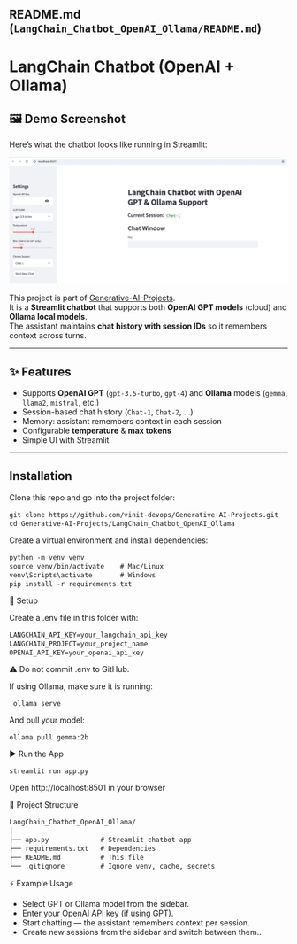## README.md (`LangChain_Chatbot_OpenAI_Ollama/README.md`)
# LangChain Chatbot (OpenAI + Ollama)

## 🖼️ Demo Screenshot

Here’s what the chatbot looks like running in Streamlit:

![App Screenshot](images/app_screenshot_v2.png)



This project is part of [Generative-AI-Projects](../).  
It is a **Streamlit chatbot** that supports both **OpenAI GPT models** (cloud) and **Ollama local models**.  
The assistant maintains **chat history with session IDs** so it remembers context across turns.

---

## ✨ Features
- Supports **OpenAI GPT** (`gpt-3.5-turbo`, `gpt-4`) and **Ollama** models (`gemma`, `llama2`, `mistral`, etc.)
- Session-based chat history (`Chat-1`, `Chat-2`, …)
- Memory: assistant remembers context in each session
- Configurable **temperature** & **max tokens**
- Simple UI with Streamlit

---

## Installation

Clone this repo and go into the project folder:
```
git clone https://github.com/vinit-devops/Generative-AI-Projects.git
cd Generative-AI-Projects/LangChain_Chatbot_OpenAI_Ollama
```
Create a virtual environment and install dependencies:
```
python -m venv venv
source venv/bin/activate    # Mac/Linux
venv\Scripts\activate       # Windows
pip install -r requirements.txt
```
🔑 Setup

Create a .env file in this folder with:
```
LANGCHAIN_API_KEY=your_langchain_api_key
LANGCHAIN_PROJECT=your_project_name
OPENAI_API_KEY=your_openai_api_key
```
⚠️ Do not commit .env to GitHub.

If using Ollama, make sure it is running:
```
 ollama serve
````
And pull your model:
```
ollama pull gemma:2b
```

▶️ Run the App
```
streamlit run app.py
```
Open http://localhost:8501 in your browser


📂 Project Structure
```
LangChain_Chatbot_OpenAI_Ollama/
│
├── app.py             # Streamlit chatbot app
├── requirements.txt   # Dependencies
├── README.md          # This file
└── .gitignore         # Ignore venv, cache, secrets
```
⚡ Example Usage
- Select GPT or Ollama model from the sidebar.
- Enter your OpenAI API key (if using GPT).
- Start chatting — the assistant remembers context per session.
- Create new sessions from the sidebar and switch between them..

